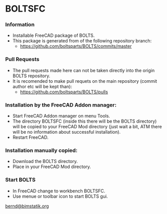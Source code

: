 # BOLTSFC

### Information
* Installable FreeCAD package of BOLTS.
* This package is generated from of the following repository branch:
    * https://github.com/boltsparts/BOLTS/commits/master


### Pull Requests
* The pull requests made here can not be taken directly into the origin BOLTS repository.
* It is recomended to make pull requets on the main repository (commit author etc will be kept than):
    * https://github.com/boltsparts/BOLTS/pulls


### Installation by the FreeCAD Addon manager:
* Start FreeCAD Addon manager on menu Tools.
* The directory BOLTSFC (inside this there will be the BOLTS directory) will be copied to your FreeCAD Mod directory (just wait a bit, ATM there will be no information about successful installation).
* Restart FreeCAD.


### Installation manually copied:
* Download the BOLTS directory.
* Place in your FreeCAD Mod directory.


### Start BOLTS
* In FreeCAD change to workbench BOLTSFC.
* Use menue or toolbar icon to start BOLTS gui.


bernd@bimstatik.org
